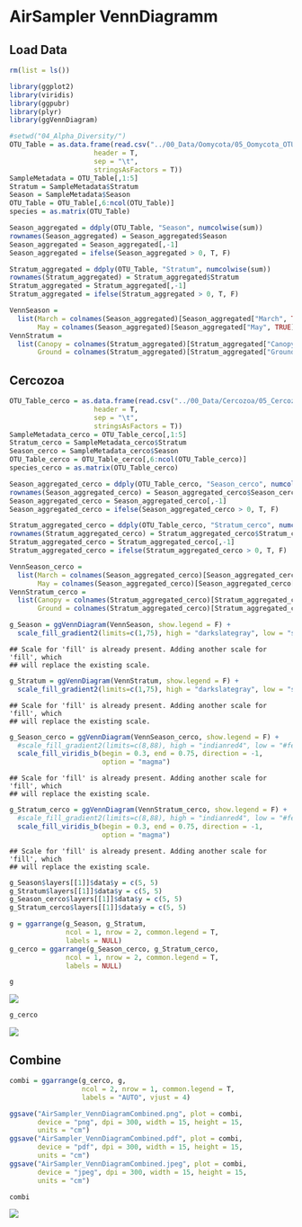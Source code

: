 AirSampler VennDiagramm
================

Load Data
---------

``` r
rm(list = ls())

library(ggplot2)
library(viridis)
library(ggpubr)
library(plyr)
library(ggVennDiagram)

#setwd("04_Alpha_Diversity/")
OTU_Table = as.data.frame(read.csv("../00_Data/Oomycota/05_Oomycota_OTU_Table_new_min-freq-20617_min-feat-5_transposed_withMetadata.tsv", 
                     header = T, 
                     sep = "\t", 
                     stringsAsFactors = T))
SampleMetadata = OTU_Table[,1:5]
Stratum = SampleMetadata$Stratum
Season = SampleMetadata$Season
OTU_Table = OTU_Table[,6:ncol(OTU_Table)]
species = as.matrix(OTU_Table)

Season_aggregated = ddply(OTU_Table, "Season", numcolwise(sum))
rownames(Season_aggregated) = Season_aggregated$Season
Season_aggregated = Season_aggregated[,-1]
Season_aggregated = ifelse(Season_aggregated > 0, T, F)

Stratum_aggregated = ddply(OTU_Table, "Stratum", numcolwise(sum))
rownames(Stratum_aggregated) = Stratum_aggregated$Stratum
Stratum_aggregated = Stratum_aggregated[,-1]
Stratum_aggregated = ifelse(Stratum_aggregated > 0, T, F)

VennSeason = 
  list(March = colnames(Season_aggregated)[Season_aggregated["March", TRUE]], 
       May = colnames(Season_aggregated)[Season_aggregated["May", TRUE]])
VennStratum = 
  list(Canopy = colnames(Stratum_aggregated)[Stratum_aggregated["Canopy", TRUE]], 
       Ground = colnames(Stratum_aggregated)[Stratum_aggregated["Ground", TRUE]])
```

Cercozoa
--------

``` r
OTU_Table_cerco = as.data.frame(read.csv("../00_Data/Cercozoa/05_Cercozoa_OTU_Table_min-freq-16922_min-feat-5_transposed_withMetadata.tsv", 
                     header = T, 
                     sep = "\t", 
                     stringsAsFactors = T))
SampleMetadata_cerco = OTU_Table_cerco[,1:5]
Stratum_cerco = SampleMetadata_cerco$Stratum
Season_cerco = SampleMetadata_cerco$Season
OTU_Table_cerco = OTU_Table_cerco[,6:ncol(OTU_Table_cerco)]
species_cerco = as.matrix(OTU_Table_cerco)

Season_aggregated_cerco = ddply(OTU_Table_cerco, "Season_cerco", numcolwise(sum))
rownames(Season_aggregated_cerco) = Season_aggregated_cerco$Season_cerco
Season_aggregated_cerco = Season_aggregated_cerco[,-1]
Season_aggregated_cerco = ifelse(Season_aggregated_cerco > 0, T, F)

Stratum_aggregated_cerco = ddply(OTU_Table_cerco, "Stratum_cerco", numcolwise(sum))
rownames(Stratum_aggregated_cerco) = Stratum_aggregated_cerco$Stratum_cerco
Stratum_aggregated_cerco = Stratum_aggregated_cerco[,-1]
Stratum_aggregated_cerco = ifelse(Stratum_aggregated_cerco > 0, T, F)

VennSeason_cerco = 
  list(March = colnames(Season_aggregated_cerco)[Season_aggregated_cerco["March", TRUE]], 
       May = colnames(Season_aggregated_cerco)[Season_aggregated_cerco["May", TRUE]])
VennStratum_cerco = 
  list(Canopy = colnames(Stratum_aggregated_cerco)[Stratum_aggregated_cerco["Canopy", TRUE]], 
       Ground = colnames(Stratum_aggregated_cerco)[Stratum_aggregated_cerco["Ground", TRUE]])

g_Season = ggVennDiagram(VennSeason, show.legend = F) + 
  scale_fill_gradient2(limits=c(1,75), high = "darkslategray", low = "slategray2", mid = "slategray4", midpoint = 36)
```

    ## Scale for 'fill' is already present. Adding another scale for 'fill', which
    ## will replace the existing scale.

``` r
g_Stratum = ggVennDiagram(VennStratum, show.legend = F) + 
  scale_fill_gradient2(limits=c(1,75), high = "darkslategray", low = "slategray2", mid = "slategray4", midpoint = 36)
```

    ## Scale for 'fill' is already present. Adding another scale for 'fill', which
    ## will replace the existing scale.

``` r
g_Season_cerco = ggVennDiagram(VennSeason_cerco, show.legend = F) + 
  #scale_fill_gradient2(limits=c(8,88), high = "indianred4", low = "#fee5d9", mid = "#fb6a4a", midpoint = 41)
  scale_fill_viridis_b(begin = 0.3, end = 0.75, direction = -1,
                       option = "magma")
```

    ## Scale for 'fill' is already present. Adding another scale for 'fill', which
    ## will replace the existing scale.

``` r
g_Stratum_cerco = ggVennDiagram(VennStratum_cerco, show.legend = F) +
  #scale_fill_gradient2(limits=c(8,88), high = "indianred4", low = "#fee5d9", mid = "#fb6a4a", midpoint = 41)
  scale_fill_viridis_b(begin = 0.3, end = 0.75, direction = -1, 
                       option = "magma")
```

    ## Scale for 'fill' is already present. Adding another scale for 'fill', which
    ## will replace the existing scale.

``` r
g_Season$layers[[1]]$data$y = c(5, 5)
g_Stratum$layers[[1]]$data$y = c(5, 5)
g_Season_cerco$layers[[1]]$data$y = c(5, 5)
g_Stratum_cerco$layers[[1]]$data$y = c(5, 5)

g = ggarrange(g_Season, g_Stratum, 
              ncol = 1, nrow = 2, common.legend = T, 
              labels = NULL)
g_cerco = ggarrange(g_Season_cerco, g_Stratum_cerco, 
              ncol = 1, nrow = 2, common.legend = T, 
              labels = NULL)

g
```

![](AirSampler_VennDiagramm_files/figure-markdown_github/Cerco-1.png)

``` r
g_cerco
```

![](AirSampler_VennDiagramm_files/figure-markdown_github/Cerco-2.png)

Combine
-------

``` r
combi = ggarrange(g_cerco, g, 
                  ncol = 2, nrow = 1, common.legend = T, 
                  labels = "AUTO", vjust = 4)

ggsave("AirSampler_VennDiagramCombined.png", plot = combi, 
       device = "png", dpi = 300, width = 15, height = 15, 
       units = "cm")
ggsave("AirSampler_VennDiagramCombined.pdf", plot = combi, 
       device = "pdf", dpi = 300, width = 15, height = 15, 
       units = "cm")
ggsave("AirSampler_VennDiagramCombined.jpeg", plot = combi, 
       device = "jpeg", dpi = 300, width = 15, height = 15, 
       units = "cm")

combi
```

![](AirSampler_VennDiagramm_files/figure-markdown_github/CombineVenn-1.png)
